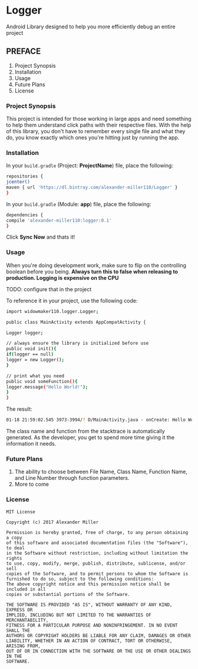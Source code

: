 # Logger
Android Library designed to help you more efficiently debug an entire project

## PREFACE ##
1. Project Synopsis 
2. Installation
3. Usage
4. Future Plans
5. License

### Project Synopsis ###

This project is intended for those working in large apps and need something to help them understand click paths with their respective files. With the help of this library, you don't have to remember every single file and what they do, you know exactly which ones you're hitting just by running the app.

### Installation ###

In your ```build.gradle``` (Project: **ProjectName**) file, place the following:
```sh
repositories { 
jcenter()
maven { url 'https://dl.bintray.com/alexander-miller110/Logger' }
}
```
In your ```build.gradle``` (Module: **app**) file, place the following:
```sh
dependencies {
compile 'alexander-miller110:logger:0.1'
}
```
Click **Sync Now** and thats it!

### Usage ###

When you're doing development work, make sure to flip on the controlling boolean before you being. **Always turn this to false when releasing to production. Logging is expensive on the CPU**

TODO: configure that in the project

To reference it in your project, use the following code:
```sh
import widowmaker110.logger.Logger;

public class MainActivity extends AppCompatActivity {

Logger logger;

// always ensure the library is initialized before use
public void init(){
if(logger == null)
logger = new Logger();
}

// print what you need
public void someFunction(){
logger.message("Hello World!");
}
}
```

The result:
```sh
01-18 21:59:02.545 3973-3994/? D/MainActivity.java - onCreate: Hello World!
```

The class name and function from the stacktrace is automatically generated. As the developer, you get to spend more time giving it the information it needs.

### Future Plans ###

1. The ability to choose between File Name, Class Name, Function Name, and Line Number through function parameters.
2. More to come

### License ###
```
MIT License

Copyright (c) 2017 Alexander Miller

Permission is hereby granted, free of charge, to any person obtaining a copy
of this software and associated documentation files (the "Software"), to deal
in the Software without restriction, including without limitation the rights
to use, copy, modify, merge, publish, distribute, sublicense, and/or sell
copies of the Software, and to permit persons to whom the Software is
furnished to do so, subject to the following conditions:
The above copyright notice and this permission notice shall be included in all
copies or substantial portions of the Software.

THE SOFTWARE IS PROVIDED "AS IS", WITHOUT WARRANTY OF ANY KIND, EXPRESS OR
IMPLIED, INCLUDING BUT NOT LIMITED TO THE WARRANTIES OF MERCHANTABILITY,
FITNESS FOR A PARTICULAR PURPOSE AND NONINFRINGEMENT. IN NO EVENT SHALL THE
AUTHORS OR COPYRIGHT HOLDERS BE LIABLE FOR ANY CLAIM, DAMAGES OR OTHER
LIABILITY, WHETHER IN AN ACTION OF CONTRACT, TORT OR OTHERWISE, ARISING FROM,
OUT OF OR IN CONNECTION WITH THE SOFTWARE OR THE USE OR OTHER DEALINGS IN THE
SOFTWARE.
```
